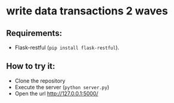 write data transactions 2 waves
=============================


Requirements:
--------------

- Flask-restful (``pip install flask-restful``).

How to try it:
----------------

- Clone the repository
- Execute the server (``python server.py``)
- Open the url <http://127.0.0.1:5000/>
